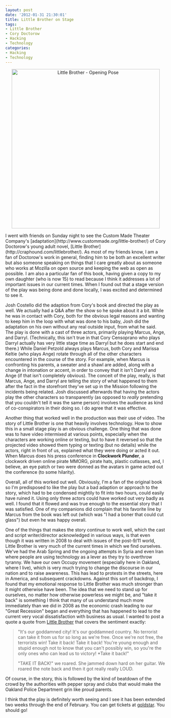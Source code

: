 ```yaml
--- 
layout: post
date: '2012-01-31 21:30:01'
title: Little Brother on Stage
tags: 
- Little Brother
- Cory Doctorow
- Hacking
- Technology
categories:
- Hacking
- Technology
---
```

<p style="text-align:center"><a href="http://www.custommade.org/little-brother/pictures/" title="Little Brother - Opening Pose"><img src="http://farm8.staticflickr.com/7141/6798892349_e9dc5882b3.jpg" width="465" height="500" alt="Little Brother - Opening Pose"></a></p>
I went with friends on Sunday night to see the Custom Made Theater Company's [adaptation](http://www.custommade.org/little-brother/) of Cory Doctorow's young adult novel, [Little Brother](http://craphound.com/littlebrother/). As most of my friends know, I am a fan of Doctorow's work in general, finding him to be both an excellent writer but also someone speaking on things that I care greatly about as someone who works at Mozilla on open source and keeping the web as open as possible. I am also a particular fan of this book, having given a copy to my own daughter (who is now 15) to read because I think it addresses a lot of important issues in our current times. When I found out that a stage version of the play was being done and done locally, I was excited and determined to see it.

Josh Costello did the adaption from Cory's book and directed the play as well. We actually had a Q&amp;A after the show so he spoke about it a bit. While he was in contact with Cory, both for the obvious legal reasons and wanting to keep him in the loop with what was done to his baby, Josh did the adaptation on his own without any real outside input, from what he said. The play is done with a cast of three actors, primarily playing Marcus, Ange, and Darryl. (Technically, this isn't true in that Cory Censoprano who plays Darryl actually has very little stage time as Darryl but he does start and end there.) While Daniel Petzold always plays Marcus, both Cory and Marissa Keltie (who plays Ange) rotate through all of the other characters encountered in the course of the story. For example, when Marcus is confronting his parents, a sweater and a shawl are added, along with a change in intonation or accent, in order to convey that it isn't Darryl and Ange (if that isn't completely obvious). The conceit of the play, really, is that Marcus, Ange, and Darryl are telling the story of what happened to them after the fact in the storefront they've set up in the Mission following the incidents being related. Josh discussed afterwards that having the actors play the other characters so transparently (as opposed to _really_ pretending that you couldn't tell it was the same person) involves the audience as kind of co-conspirators in their doing so. I do agree that it was effective. 

Another thing that worked well in the production was their use of video. The story of Little Brother is one that heavily involves technology. How to show this in a small stage play is an obvious challenge. One thing that was done was to have video intermixed at various points, especially when the characters are working online or texting, but to have it reversed so that the projected video showed them typing or texting (but no details) while the actors, right in front of us, explained what they were doing or acted it out. When Marcus does his press conference in __Clockwork Plunder__, a clockwork driven online pirate MMORG, pirate hats, plastic cutlasses, and, I believe, an eye patch or two were donned as the avatars in game acted out the conference (to some hilarity). 

Overall, all of this worked out well. Obviously, I'm a fan of the original book so I'm predisposed to like the play but a bad adaption or approach to the story, which had to be condensed mightily to fit into two hours, could easily have ruined it. Using only three actors could have worked out very badly as well. I found that it flowed and was true enough to the essential story that I was satisfied. One of my companions did complain that his favorite line by Marcus from the book was left out (which was "I had a boner that could cut glass") but even he was happy overall.

One of the things that makes the story continue to work well, which the cast and script writer/director acknowledged in various ways, is that even though it was written in 2008 to deal with issues of the post-9/11 world, Little Brother is very much of the current times in which we find ourselves. We've had the Arab Spring and the ongoing attempts in Syria and even Iran where people are using technology as a lever as they try to overthrow tyranny. We have our own Occupy movement (especially here in Oakland, where I live), which is very much trying to change the discourse in our nation and to raise awareness. This has lead to protests in the streets, here in America, and subsequent crackdowns. Against this sort of backdrop, I found that my emotional response to Little Brother was much stronger than it might otherwise have been. The idea that we need to stand up for ourselves, no matter how otherwise powerless we might be, and "take it back" is something I think that many of us understand much more immediately than we did in 2008 as the economic crash leading to our "Great Recession" began and everything that has happened to lead to the current very vocal dissatisfaction with business as usual. I wanted to post a quote a quote from [Little Brother](http://craphound.com/littlebrother/Cory_Doctorow_-_Little_Brother.txt) that covers the sentiment exactly:

> "It's our goddamned city! It's our goddamned country. No terrorist can take it from us for so long as we're free. Once we're not free, the terrorists win! Take it back! Take it back! You're young enough and stupid enough not to know that you can't possibly win, so you're the only ones who can lead us to victory!
> *Take it back!"
>
> "TAKE IT BACK!" we roared. She jammed down hard on her guitar. We roared the note back and then it got really really LOUD.

Of course, in the story, this is followed by the kind of beatdown of the crowd by the authorities with pepper spray and clubs that would make the Oakland Police Department grin like proud parents.

I think that the play is definitely worth seeing and I see it has been extended two weeks through the end of February. You can get tickets at [goldstar](http://www.goldstar.com/events/san-francisco-ca/little-brother). You should go!